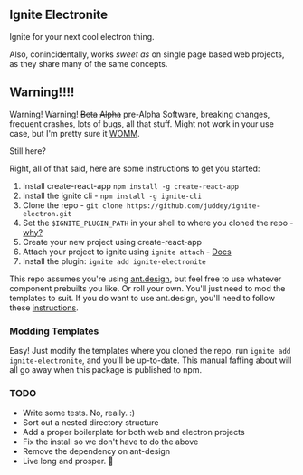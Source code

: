 ## Ignite Electronite

Ignite for your next cool electron thing.

Also, conincidentally, works _sweet as_ on single page based web projects, as they share many of the same concepts.

## Warning!!!!
Warning! Warning! ~~Beta~~ ~~Alpha~~ pre-Alpha Software, breaking changes, frequent crashes, lots of bugs, all that stuff. Might not work in your use case, but I'm pretty sure it [WOMM](http://www.urbandictionary.com/define.php?term=WOMM).

Still here?

Right, all of that said, here are some instructions to get you started:

1. Install create-react-app `npm install -g create-react-app`
2. Install the ignite cli - `npm install -g ignite-cli`
3. Clone the repo - `git clone https://github.com/juddey/ignite-electron.git`
4. Set the `$IGNITE_PLUGIN_PATH` in your shell to where you cloned the repo - [why?](https://github.com/infinitered/ignite/blob/769f2a7ffb328dc951001f3f20d46f9f55d8fe57/docs/advanced-guides/creating-plugins.md#add-the-plugin-to-the-ignite-application)
5. Create your new project using create-react-app
6. Attach your project to ignite using `ignite attach` - [Docs](https://github.com/infinitered/ignite/blob/769f2a7ffb328dc951001f3f20d46f9f55d8fe57/docs/quick-start/getting-started.md#attaching-to-existing-projects)
7. Install the plugin: `ignite add ignite-electronite`

This repo assumes you're using [ant.design](https://ant.design/), but feel free to use whatever component prebuilts you like. Or roll your own. You'll just need to mod the templates to suit. If you do want to use ant.design, you'll need to follow these [instructions](https://ant.design/docs/react/use-with-create-react-app).

### Modding Templates
Easy! Just modify the templates where you cloned the repo, run `ignite add ignite-electronite`, and you'll be up-to-date. This manual faffing about will all go away when this package is published to npm.

### TODO
- Write some tests. No, really. :)
- Sort out a nested directory structure
- Add a proper boilerplate for both web and electron projects
- Fix the install so we don't have to do the above
- Remove the dependency on ant-design
- Live long and prosper. 🖖
